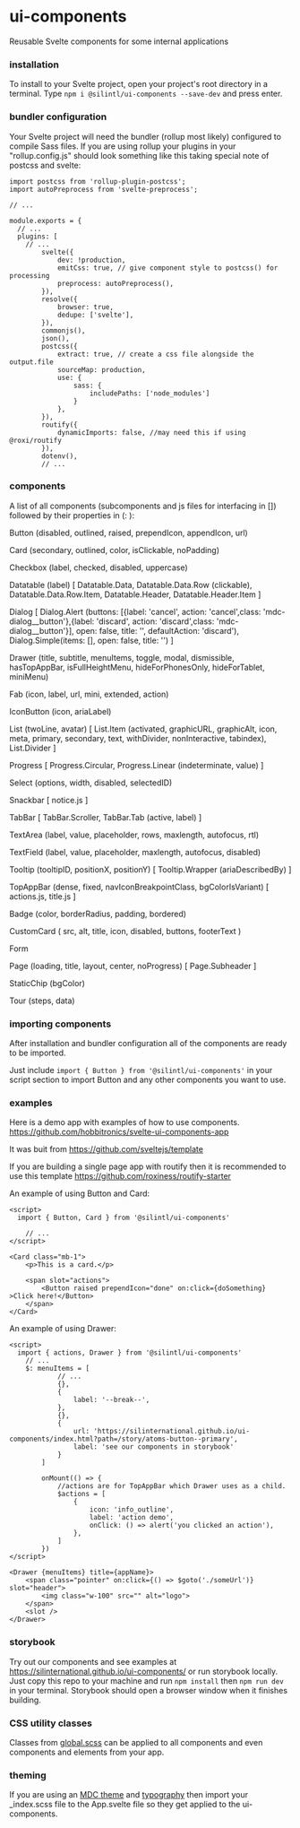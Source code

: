# ui-components

Reusable Svelte components for some internal applications

### installation

To install to your Svelte project, open your project's root directory in a terminal. Type `npm i @silintl/ui-components --save-dev` and press enter.

### bundler configuration

Your Svelte project will need the bundler (rollup most likely) configured to compile Sass files. If you are using rollup your plugins in your "rollup.config.js" should look something like this taking special note of postcss and svelte:

```
import postcss from 'rollup-plugin-postcss';
import autoPreprocess from 'svelte-preprocess';

// ...

module.exports = {
  // ...
  plugins: [
    // ...
		svelte({
			dev: !production,
			emitCss: true, // give component style to postcss() for processing
			preprocess: autoPreprocess(),
		}),
		resolve({
			browser: true,
			dedupe: ['svelte'],
		}),
		commonjs(),
		json(),
		postcss({
			extract: true, // create a css file alongside the output.file
			sourceMap: production,
			use: {
				sass: {
					includePaths: ['node_modules']
				}
			},
		}),
		routify({
			dynamicImports: false, //may need this if using @roxi/routify
		}),
		dotenv(),
		// ...
```

### components

A list of all components (subcomponents and js files for interfacing in []) followed by their properties in (<property>: <defaultValue>):

Button (disabled, outlined, raised, prependIcon, appendIcon, url)

Card (secondary, outlined, color, isClickable, noPadding)

Checkbox (label, checked, disabled, uppercase)

Datatable (label) [
Datatable.Data, Datatable.Data.Row (clickable), Datatable.Data.Row.Item, Datatable.Header, Datatable.Header.Item
]

Dialog [
Dialog.Alert (buttons: [{label: 'cancel', action: 'cancel',class: 'mdc-dialog__button'},{label: 'discard', action: 'discard',class: 'mdc-dialog__button'}], open: false, title: '', defaultAction: 'discard'), Dialog.Simple(items: [], open: false, title: '')
]

Drawer (title, subtitle, menuItems, toggle, modal, dismissible, hasTopAppBar, isFullHeightMenu, hideForPhonesOnly, hideForTablet, miniMenu)

Fab (icon, label, url, mini, extended, action)

IconButton (icon, ariaLabel)

List (twoLine, avatar) [
List.Item (activated, graphicURL, graphicAlt, icon, meta, primary, secondary, text, withDivider, nonInteractive, tabindex), List.Divider
]

Progress [
Progress.Circular, Progress.Linear (indeterminate, value)
]

Select (options, width, disabled, selectedID)

Snackbar [
notice.js
]

TabBar [
TabBar.Scroller, TabBar.Tab (active, label)
]

TextArea (label, value, placeholder, rows, maxlength, autofocus, rtl)

TextField (label, value, placeholder, maxlength, autofocus, disabled)

Tooltip (tooltipID, positionX, positionY) [
Tooltip.Wrapper (ariaDescribedBy)
]

TopAppBar (dense, fixed, navIconBreakpointClass, bgColorIsVariant) [
actions.js, title.js
]

Badge (color, borderRadius, padding, bordered)

CustomCard (
src, alt, title, icon, disabled, buttons, footerText
)

Form

Page (loading, title, layout, center, noProgress) [
Page.Subheader
]

StaticChip (bgColor)

Tour (steps, data)

### importing components

After installation and bundler configuration all of the components are ready to be imported.

Just include `import { Button } from '@silintl/ui-components'` in your script section to import Button and any other components you want to use.

### examples

Here is a demo app with examples of how to use components.
https://github.com/hobbitronics/svelte-ui-components-app

It was buit from https://github.com/sveltejs/template

If you are building a single page app with routify then it is recommended to use this template https://github.com/roxiness/routify-starter

An example of using Button and Card:

```
<script>
  import { Button, Card } from '@silintl/ui-components'

	// ...
</script>

<Card class="mb-1">
	<p>This is a card.</p>

	<span slot="actions">
		<Button raised prependIcon="done" on:click={doSomething} >Click here!</Button>
	</span>
</Card>
```

An example of using Drawer:

```
<script>
  import { actions, Drawer } from '@silintl/ui-components'
	// ...
	$: menuItems = [
			// ...
			{},
			{
				label: '--break--',
			},
			{},
			{
				url: 'https://silinternational.github.io/ui-components/index.html?path=/story/atoms-button--primary',
				label: 'see our components in storybook'
			}
		]

		onMount(() => {
			//actions are for TopAppBar which Drawer uses as a child.
			$actions = [
				{
					icon: 'info_outline',
					label: 'action demo',
					onClick: () => alert('you clicked an action'),
				},
			]
		})
</script>

<Drawer {menuItems} title={appName}>
	<span class="pointer" on:click={() => $goto('./someUrl')} slot="header">
		<img class="w-100" src="" alt="logo">
	</span>
	<slot />
</Drawer>
```

### storybook

Try out our components and see examples at https://silinternational.github.io/ui-components/
or run storybook locally. Just copy this repo to your machine and run `npm install` then `npm run dev` in your terminal. Storybook should open a browser window when it finishes building.

### CSS utility classes

Classes from [global.scss](https://github.com/silinternational/ui-components/blob/develop/components/global.scss) can be applied to all components and even components and elements from your app.

### theming

If you are using an [MDC theme](https://material.io/develop/web/docs/theming) and [typography](https://material.io/develop/web/components/typography) then import your \_index.scss file to the App.svelte file so they get applied to the ui-components.
